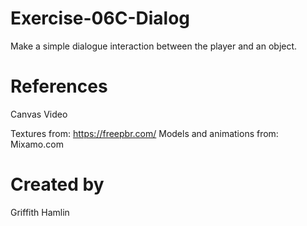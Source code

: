 # Exercise-06C-Dialog
Make a simple dialogue interaction between the player and an object.

# References
Canvas Video

Textures from: https://freepbr.com/
Models and animations from: Mixamo.com

# Created by 
Griffith Hamlin
